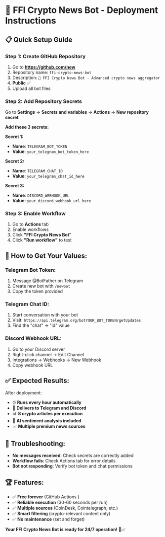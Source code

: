 # 🚀 FFI Crypto News Bot - Deployment Instructions

## 📋 **Quick Setup Guide**

### **Step 1: Create GitHub Repository**
1. Go to **https://github.com/new**
2. Repository name: `ffi-crypto-news-bot`
3. Description: `🚀 FFI Crypto News Bot - Advanced crypto news aggregator`
4. **Public** ✅
5. Upload all bot files

### **Step 2: Add Repository Secrets**
Go to **Settings** → **Secrets and variables** → **Actions** → **New repository secret**

**Add these 3 secrets:**

**Secret 1:**
- **Name**: `TELEGRAM_BOT_TOKEN`
- **Value**: `your_telegram_bot_token_here`

**Secret 2:**
- **Name**: `TELEGRAM_CHAT_ID`
- **Value**: `your_telegram_chat_id_here`

**Secret 3:**
- **Name**: `DISCORD_WEBHOOK_URL`
- **Value**: `your_discord_webhook_url_here`

### **Step 3: Enable Workflow**
1. Go to **Actions** tab
2. Enable workflows
3. Click **"FFI Crypto News Bot"**
4. Click **"Run workflow"** to test

## 🎯 **How to Get Your Values:**

### **Telegram Bot Token:**
1. Message @BotFather on Telegram
2. Create new bot with `/newbot`
3. Copy the token provided

### **Telegram Chat ID:**
1. Start conversation with your bot
2. Visit: `https://api.telegram.org/botYOUR_BOT_TOKEN/getUpdates`
3. Find the "chat" → "id" value

### **Discord Webhook URL:**
1. Go to your Discord server
2. Right-click channel → Edit Channel
3. Integrations → Webhooks → New Webhook
4. Copy webhook URL

## ✅ **Expected Results:**

After deployment:
- ⏰ **Runs every hour automatically**
- 📱 **Delivers to Telegram and Discord**
- 📊 **8 crypto articles per execution**
- 🤖 **AI sentiment analysis included**
- 📈 **Multiple premium news sources**

## 🔧 **Troubleshooting:**

- **No messages received**: Check secrets are correctly added
- **Workflow fails**: Check Actions tab for error details
- **Bot not responding**: Verify bot token and chat permissions

## 🏆 **Features:**

- ✅ **Free forever** (GitHub Actions )
- ✅ **Reliable execution** (30-60 seconds per run)
- ✅ **Multiple sources** (CoinDesk, Cointelegraph, etc.)
- ✅ **Smart filtering** (crypto-relevant content only)
- ✅ **No maintenance** (set and forget)

**Your FFI Crypto News Bot is ready for 24/7 operation!** 🚀📈


